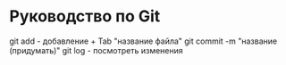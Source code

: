 # Руководство по Git
git add - добавление + Tab "название файла"
git commit -m "название (придумать)"
git log - посмотреть изменения